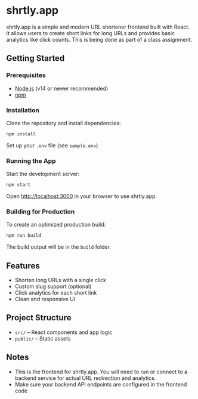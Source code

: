 # shrtly.app

shrtly.app is a simple and modern URL shortener frontend built with React.  
It allows users to create short links for long URLs and provides basic analytics like click counts.
This is being done as part of a class assignment.

## Getting Started

### Prerequisites

- [Node.js](https://nodejs.org/) (v14 or newer recommended)
- [npm](https://www.npmjs.com/)

### Installation

Clone the repository and install dependencies:

```sh
npm install
```

Set up your `.env` file (see `sample.env`)

### Running the App

Start the development server:

```sh
npm start
```

Open [http://localhost:3000](http://localhost:3000) in your browser to use shrtly.app.

### Building for Production

To create an optimized production build:

```sh
npm run build
```

The build output will be in the `build` folder.

## Features

- Shorten long URLs with a single click
- Custom slug support (optional)
- Click analytics for each short link
- Clean and responsive UI

## Project Structure

- `src/` – React components and app logic
- `public/` – Static assets

## Notes

- This is the frontend for shrtly.app. You will need to run or connect to a backend service for actual URL redirection and analytics.
- Make sure your backend API endpoints are configured in the frontend code